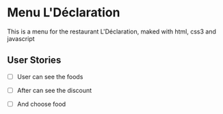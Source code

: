 # Menu L'Déclaration

This is a menu for the restaurant L'Déclaration, maked with html, css3 and javascript

## User Stories 

- [ ] User can see the foods 
- [ ] After can see the discount
- [ ] And choose food


